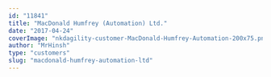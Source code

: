 ```yaml
---
id: "11841"
title: "MacDonald Humfrey (Automation) Ltd."
date: "2017-04-24"
coverImage: "nkdagility-customer-MacDonald-Humfrey-Automation-200x75.png"
author: "MrHinsh"
type: "customers"
slug: "macdonald-humfrey-automation-ltd"
---
```



